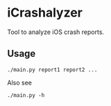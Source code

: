iCrashalyzer
============

Tool to analyze iOS crash reports.

Usage
-----

    ./main.py report1 report2 ...

Also see

    ./main.py -h
